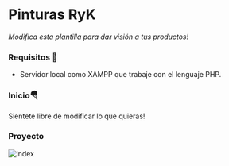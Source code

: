 # Pinturas RyK
_Modifica esta plantilla para dar visión a tus productos!_

### Requisitos 🔌
<ul>
  <li>Servidor local como XAMPP que trabaje con el lenguaje PHP.</li>
</ul>

### Inicio🪂
Sientete libre de modificar lo que quieras!


### Proyecto
![index](https://user-images.githubusercontent.com/56301342/113043478-c91d5300-919c-11eb-860f-6a58df9e1b2c.PNG)

